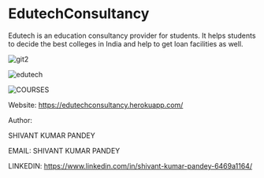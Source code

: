 # EdutechConsultancy
Edutech is an education consultancy provider for students. It helps students to decide the best colleges in India and help to get loan facilities as well.




![git2](https://user-images.githubusercontent.com/50301680/86882495-f78a6800-c10d-11ea-94e8-55853dd871d6.png)




![edutech](https://user-images.githubusercontent.com/50301680/86882602-230d5280-c10e-11ea-8fa1-4d14c067d1c1.png)



![COURSES](https://user-images.githubusercontent.com/50301680/86883044-e1c97280-c10e-11ea-9b97-eb75dba5459a.png)





Website: https://edutechconsultancy.herokuapp.com/

Author:

SHIVANT KUMAR PANDEY

EMAIL: SHIVANT KUMAR PANDEY

LINKEDIN: https://www.linkedin.com/in/shivant-kumar-pandey-6469a1164/
